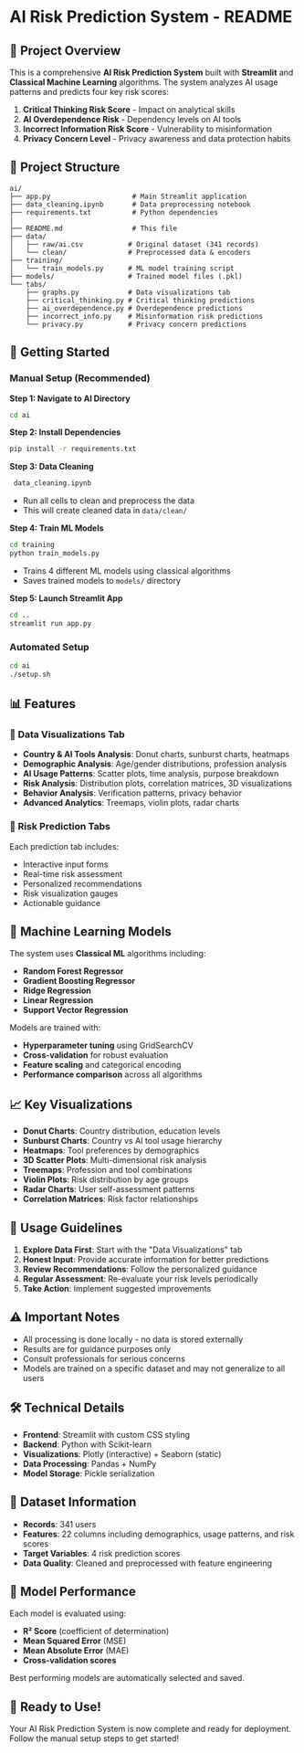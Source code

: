 # AI Risk Prediction System - README

## 🎯 Project Overview

This is a comprehensive **AI Risk Prediction System** built with **Streamlit** and **Classical Machine Learning** algorithms. The system analyzes AI usage patterns and predicts four key risk scores:

1. **Critical Thinking Risk Score** - Impact on analytical skills
2. **AI Overdependence Risk** - Dependency levels on AI tools  
3. **Incorrect Information Risk Score** - Vulnerability to misinformation
4. **Privacy Concern Level** - Privacy awareness and data protection habits

## 📁 Project Structure

```
ai/
├── app.py                    # Main Streamlit application
├── data_cleaning.ipynb       # Data preprocessing notebook
├── requirements.txt          # Python dependencies
|
├── README.md                 # This file
├── data/
│   ├── raw/ai.csv           # Original dataset (341 records)
│   └── clean/               # Preprocessed data & encoders
├── training/
│   └── train_models.py      # ML model training script
├── models/                  # Trained model files (.pkl)
└── tabs/
    ├── graphs.py            # Data visualizations tab
    ├── critical_thinking.py # Critical thinking predictions
    ├── ai_overdependence.py # Overdependence predictions
    ├── incorrect_info.py    # Misinformation risk predictions
    └── privacy.py           # Privacy concern predictions
```

## 🚀 Getting Started

### Manual Setup (Recommended)

**Step 1: Navigate to AI Directory**
```bash
cd ai
```

**Step 2: Install Dependencies**
```bash
pip install -r requirements.txt
```

**Step 3: Data Cleaning**
```bash
 data_cleaning.ipynb
```
- Run all cells to clean and preprocess the data
- This will create cleaned data in `data/clean/`

**Step 4: Train ML Models**
```bash
cd training
python train_models.py
```
- Trains 4 different ML models using classical algorithms
- Saves trained models to `models/` directory

**Step 5: Launch Streamlit App**
```bash
cd ..
streamlit run app.py
```

### Automated Setup

```bash
cd ai
./setup.sh
```

## 📊 Features

### 🎨 Data Visualizations Tab
- **Country & AI Tools Analysis**: Donut charts, sunburst charts, heatmaps
- **Demographic Analysis**: Age/gender distributions, profession analysis
- **AI Usage Patterns**: Scatter plots, time analysis, purpose breakdown
- **Risk Analysis**: Distribution plots, correlation matrices, 3D visualizations
- **Behavior Analysis**: Verification patterns, privacy behavior
- **Advanced Analytics**: Treemaps, violin plots, radar charts

### 🤖 Risk Prediction Tabs
Each prediction tab includes:
- Interactive input forms
- Real-time risk assessment
- Personalized recommendations
- Risk visualization gauges
- Actionable guidance

## 🔬 Machine Learning Models

The system uses **Classical ML** algorithms including:
- **Random Forest Regressor**
- **Gradient Boosting Regressor**
- **Ridge Regression**
- **Linear Regression**
- **Support Vector Regression**

Models are trained with:
- **Hyperparameter tuning** using GridSearchCV
- **Cross-validation** for robust evaluation
- **Feature scaling** and categorical encoding
- **Performance comparison** across all algorithms

## 📈 Key Visualizations

- **Donut Charts**: Country distribution, education levels
- **Sunburst Charts**: Country vs AI tool usage hierarchy
- **Heatmaps**: Tool preferences by demographics
- **3D Scatter Plots**: Multi-dimensional risk analysis
- **Treemaps**: Profession and tool combinations
- **Violin Plots**: Risk distribution by age groups
- **Radar Charts**: User self-assessment patterns
- **Correlation Matrices**: Risk factor relationships

## 🎯 Usage Guidelines

1. **Explore Data First**: Start with the "Data Visualizations" tab
2. **Honest Input**: Provide accurate information for better predictions
3. **Review Recommendations**: Follow the personalized guidance
4. **Regular Assessment**: Re-evaluate your risk levels periodically
5. **Take Action**: Implement suggested improvements

## ⚠️ Important Notes

- All processing is done locally - no data is stored externally
- Results are for guidance purposes only
- Consult professionals for serious concerns
- Models are trained on a specific dataset and may not generalize to all users

## 🛠️ Technical Details

- **Frontend**: Streamlit with custom CSS styling
- **Backend**: Python with Scikit-learn
- **Visualizations**: Plotly (interactive) + Seaborn (static)
- **Data Processing**: Pandas + NumPy
- **Model Storage**: Pickle serialization

## 📝 Dataset Information

- **Records**: 341 users
- **Features**: 22 columns including demographics, usage patterns, and risk scores
- **Target Variables**: 4 risk prediction scores
- **Data Quality**: Cleaned and preprocessed with feature engineering

## 🔄 Model Performance

Each model is evaluated using:
- **R² Score** (coefficient of determination)
- **Mean Squared Error** (MSE)
- **Mean Absolute Error** (MAE)
- **Cross-validation scores**

Best performing models are automatically selected and saved.

## 🎉 Ready to Use!

Your AI Risk Prediction System is now complete and ready for deployment. Follow the manual setup steps to get started!